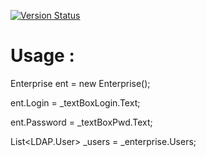 [![Version Status](https://img.shields.io/nuget/v/Manager_ActiveDirectory.svg)](https://www.nuget.org/packages/Manager_ActiveDirectory/)

# Usage :

<p>Enterprise ent = new Enterprise();</p>
<p>ent.Login = _textBoxLogin.Text;</p>
<p>ent.Password = _textBoxPwd.Text;</p>

List<LDAP.User> _users = _enterprise.Users;

